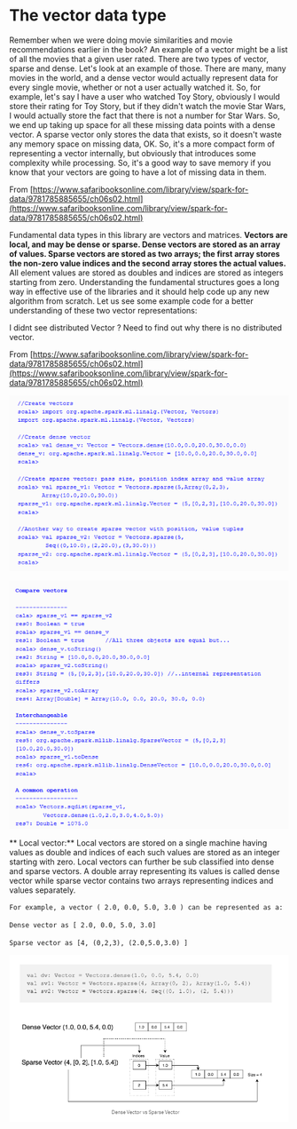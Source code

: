 # The vector data type

Remember when we were doing movie similarities and movie recommendations earlier in the book? An example of a vector might be a list of all the movies that a given user rated. There are two types of vector, sparse and dense. Let's look at an example of those. There are many, many movies in the world, and a dense vector would actually represent data for every single movie, whether or not a user actually watched it. So, for example, let's say I have a user who watched Toy Story, obviously I would store their rating for Toy Story, but if they didn't watch the movie Star Wars, I would actually store the fact that there is not a number for Star Wars. So, we end up taking up space for all these missing data points with a dense vector. A sparse vector only stores the data that exists, so it doesn't waste any memory space on missing data, OK. So, it's a more compact form of representing a vector internally, but obviously that introduces some complexity while processing. So, it's a good way to save memory if you know that your vectors are going to have a lot of missing data in them.

From [https://www.safaribooksonline.com/library/view/spark-for-data/9781785885655/ch06s02.html](https://www.safaribooksonline.com/library/view/spark-for-data/9781785885655/ch06s02.html)

Fundamental data types in this library are vectors and matrices. **Vectors are local, and may be dense or sparse. Dense vectors are stored as an array of values. Sparse vectors are stored as two arrays; the first array stores the non-zero value indices and the second array stores the actual values.** All element values are stored as doubles and indices are stored as integers starting from zero. Understanding the fundamental structures goes a long way in effective use of the libraries and it should help code up any new algorithm from scratch. Let us see some example code for a better understanding of these two vector representations:

I didnt see distributed Vector ? Need to find out why there is no distributed vector.

From [https://www.safaribooksonline.com/library/view/spark-for-data/9781785885655/ch06s02.html](https://www.safaribooksonline.com/library/view/spark-for-data/9781785885655/ch06s02.html)

![](/assets/vector1.png)

![](/assets/vector2.png)

**   Local vector:** Local vectors are stored on a single machine having values as double and indices of each such values are stored as an integer starting with zero. Local vectors can further be sub classified into dense and sparse vectors. A double array representing its values is called dense vector while sparse vector contains two arrays representing indices and values separately.

```
For example, a vector ( 2.0, 0.0, 5.0, 3.0 ) can be represented as a:

Dense vector as [ 2.0, 0.0, 5.0, 3.0]

Sparse vector as [4, (0,2,3), (2.0,5.0,3.0) ]
```

![](/assets/vect2.png)

